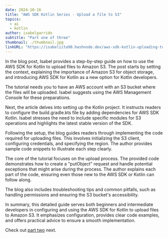 ```yaml
---
date: 2024-10-16
title: "AWS SDK Kotlin Series - Upload a file to S3"
topics:
  - ai
  - kotlin
author: isabelgarrido
subtitle: "Part one of three"
thumbnail: ./thumbnail.jpg
linkURL: "https://isabeliita90.hashnode.dev/aws-sdk-kotlin-uploading-to-s3"
---
```


In the blog post, Isabel provides a step-by-step guide on how to use the AWS SDK for Kotlin to upload files to Amazon S3. The post starts by setting the context, explaining the importance of Amazon S3 for object storage, and introducing AWS SDK for Kotlin as a new option for Kotlin developers.

The tutorial needs you to have an AWS account with an S3 bucket where the files will be uploaded. Isabel suggests using the AWS Management Console for these preparations.

Next, the article delves into setting up the Kotlin project. It instructs readers to configure the build.gradle.kts file by adding dependencies for AWS SDK Kotlin. Isabel stresses the need to include specific modules for S3 operations and highlights the latest stable version of the SDK.

Following the setup, the blog guides readers through implementing the code required for uploading files. This involves initializing the S3 client, configuring credentials, and specifying the region. The author provides sample code snippets to illustrate each step clearly.

The core of the tutorial focuses on the upload process. The provided code demonstrates how to create a "putObject" request and handle potential exceptions that might arise during the process. The author explains each part of the code, ensuring even those new to the AWS SDK or Kotlin can follow along.

The blog also includes troubleshooting tips and common pitfalls, such as handling permissions and ensuring the S3 bucket's accessibility.

In summary, this detailed guide serves both beginners and intermediate developers in configuring and using the AWS SDK for Kotlin to upload files to Amazon S3. It emphasizes configuration, provides clear code examples, and offers practical advice to ensure a smooth implementation.

Check out [part two](../upload-a-file-to-s3-unit-test/) next.
